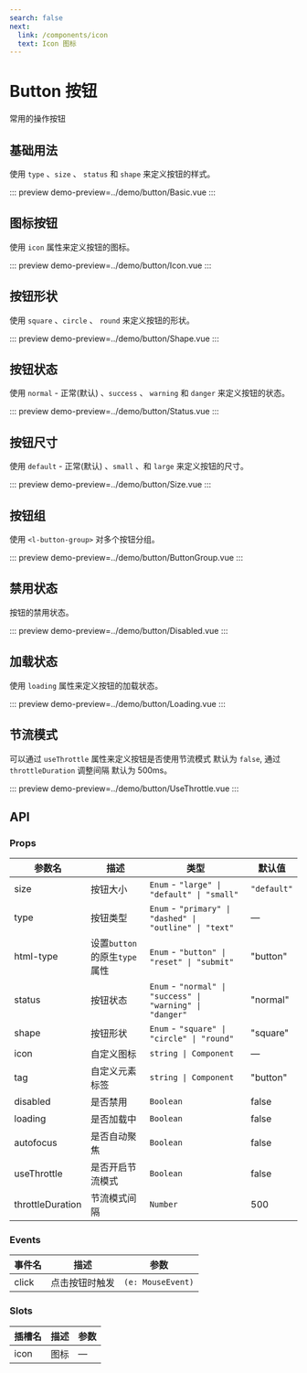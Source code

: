 ```yaml
---
search: false
next:
  link: /components/icon
  text: Icon 图标
---
```


# Button 按钮

常用的操作按钮

## 基础用法

使用 `type` 、`size` 、 `status` 和 `shape` 来定义按钮的样式。

::: preview
demo-preview=../demo/button/Basic.vue
:::

## 图标按钮

使用 `icon` 属性来定义按钮的图标。

::: preview
demo-preview=../demo/button/Icon.vue
:::

## 按钮形状

使用 `square` 、`circle` 、 `round` 来定义按钮的形状。

::: preview
demo-preview=../demo/button/Shape.vue
:::

## 按钮状态

使用 `normal` - 正常(默认) 、`success` 、 `warning` 和 `danger` 来定义按钮的状态。

::: preview
demo-preview=../demo/button/Status.vue
:::

## 按钮尺寸

使用 `default` - 正常(默认) 、`small` 、和 `large` 来定义按钮的尺寸。

::: preview
demo-preview=../demo/button/Size.vue
:::

## 按钮组

使用 `<l-button-group>` 对多个按钮分组。

::: preview
demo-preview=../demo/button/ButtonGroup.vue
:::

## 禁用状态

按钮的禁用状态。

::: preview
demo-preview=../demo/button/Disabled.vue
:::

## 加载状态

使用 `loading` 属性来定义按钮的加载状态。

::: preview
demo-preview=../demo/button/Loading.vue
:::

## 节流模式

可以通过 `useThrottle` 属性来定义按钮是否使用节流模式 默认为 `false`, 通过 `throttleDuration` 调整间隔 默认为 500ms。

::: preview
demo-preview=../demo/button/UseThrottle.vue
:::

## API

### Props

| 参数名           | 描述                         | 类型                                                      | 默认值      |
| ---------------- | ---------------------------- | --------------------------------------------------------- | ----------- |
| size             | 按钮大小                     | `Enum` - `"large" \| "default" \| "small"`                | `"default"` |
| type             | 按钮类型                     | `Enum` - `"primary" \| "dashed" \| "outline" \| "text"`   | —           |
| html-type        | 设置`button`的原生`type`属性 | `Enum` - `"button" \| "reset" \| "submit"`                | "button"    |
| status           | 按钮状态                     | `Enum` - `"normal" \| "success" \| "warning" \| "danger"` | "normal"    |
| shape            | 按钮形状                     | `Enum` - `"square" \| "circle" \| "round"`                | "square"    |
| icon             | 自定义图标                   | `string \| Component`                                     | —           |
| tag              | 自定义元素标签               | `string \| Component`                                     | "button"    |
| disabled         | 是否禁用                     | `Boolean`                                                 | false       |
| loading          | 是否加载中                   | `Boolean`                                                 | false       |
| autofocus        | 是否自动聚焦                 | `Boolean`                                                 | false       |
| useThrottle      | 是否开启节流模式             | `Boolean`                                                 | false       |
| throttleDuration | 节流模式间隔                 | `Number`                                                  | 500         |

### Events

| 事件名 | 描述           | 参数              |
| ------ | -------------- | ----------------- |
| click  | 点击按钮时触发 | `(e: MouseEvent)` |

### Slots

| 插槽名 | 描述 | 参数 |
| ------ | ---- | ---- |
| icon   | 图标 | —    |
